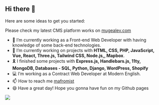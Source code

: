 ## Hi there 👋

Here are some ideas to get you started:

Please check my latest CMS platform works on <a href="https://mugealev.com">mugealev.com</a>


- 🔭  I’m currently working as a Front-end Web Developer with having knowledge of some back-end technologies.
- 🌱  I’m currently working on projects with **HTML, CSS, PHP, JavaScript, Vue, React, Three.js, Tailwind CSS, Node.js,, Mapbox**.
- 🎗  I finished some projects with **Express.js, Handlebars.js, 11ty, MongoDB, Databases - SQL, Python, Django, WordPress, Shopify**
- 💻  I’m working as a Contract Web Developer at Modern English.
- 📫  How to reach me [mafromist](https://twitter.com/mafromist)
- 😄  Have a great day! Hope you gonna have fun on my Github pages


<a href="https://github.com/mafromist/mafromist">
  <img align="center" src="https://github-readme-stats.vercel.app/api/top-langs/?username=mafromist&hide=java,html&title_color=ffffff&text_color=c9cacc&icon_color=2bbc8a&bg_color=1d1f21" />
</a>
